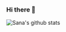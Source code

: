 ### Hi there 👋

![Sana's github stats](https://github-readme-stats.vercel.app/api?username=sana-20&show_icons=true&theme=dracula)  
